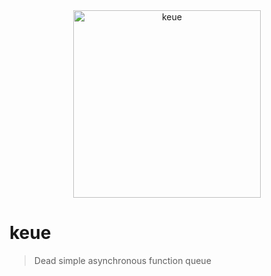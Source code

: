 <div align="center">
	<img width="300" src="https://cdn.rawgit.com/jmjuanes/keue/c7658084cd53c010be2a54b8c8e78a88eb7b330e/media/logo.svg" alt="keue">
	<br>
</div>

# keue

> Dead simple asynchronous function queue
